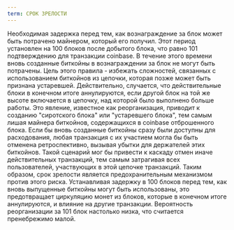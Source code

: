 ```yaml
---
term: СРОК ЗРЕЛОСТИ
---
```


Необходимая задержка перед тем, как вознаграждение за блок может быть потрачено майнером, который его получил. Этот период установлен на 100 блоков после добытого блока, что равно 101 подтверждению для транзакции coinbase. В течение этого времени вновь созданные биткойны в вознаграждении за блок не могут быть потрачены. Цель этого правила - избежать сложностей, связанных с использованием биткойнов из цепочки, которая позже может быть признана устаревшей. Действительно, случается, что действительные блоки в конечном итоге аннулируются, если другой блок на той же высоте включается в цепочку, над которой было выполнено больше работы. Это явление, известное как реорганизация, приводит к созданию "сиротского блока" или "устаревшего блока", тем самым лишая майнера биткойнов, содержащихся в coinbase отброшенного блока. Если бы вновь созданные биткойны сразу были доступны для расходования, любая транзакция с их участием могла бы быть отменена ретроспективно, вызывая убытки для держателей этих биткойнов. Такой сценарий мог бы привести к каскаду отмен иначе действительных транзакций, тем самым затрагивая всех пользователей, участвующих в этой цепочке транзакций. Таким образом, срок зрелости является предохранительным механизмом против этого риска. Устанавливая задержку в 100 блоков перед тем, как вновь выпущенные биткойны могут быть использованы, это предотвращает циркуляцию монет из блоков, которые в конечном итоге аннулируются, и влияние на другие транзакции. Вероятность реорганизации за 101 блок настолько низка, что считается пренебрежимо малой.